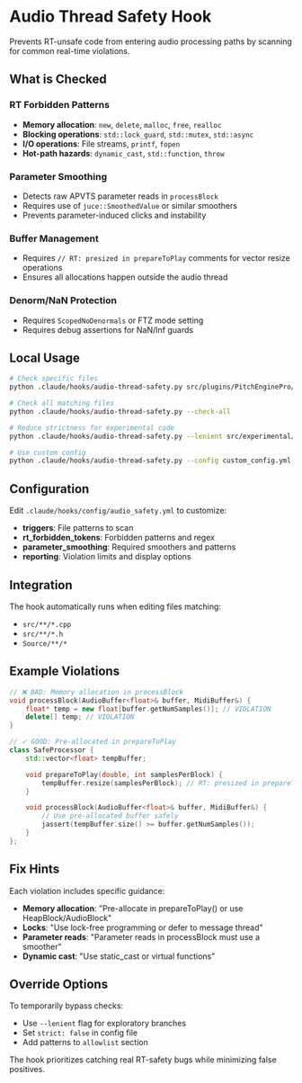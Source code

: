 # Audio Thread Safety Hook

Prevents RT-unsafe code from entering audio processing paths by scanning for common real-time violations.

## What is Checked

### RT Forbidden Patterns
- **Memory allocation**: `new`, `delete`, `malloc`, `free`, `realloc`
- **Blocking operations**: `std::lock_guard`, `std::mutex`, `std::async`
- **I/O operations**: File streams, `printf`, `fopen`
- **Hot-path hazards**: `dynamic_cast`, `std::function`, `throw`

### Parameter Smoothing
- Detects raw APVTS parameter reads in `processBlock`
- Requires use of `juce::SmoothedValue` or similar smoothers
- Prevents parameter-induced clicks and instability

### Buffer Management
- Requires `// RT: presized in prepareToPlay` comments for vector resize operations
- Ensures all allocations happen outside the audio thread

### Denorm/NaN Protection
- Requires `ScopedNoDenormals` or FTZ mode setting
- Requires debug assertions for NaN/Inf guards

## Local Usage

```bash
# Check specific files
python .claude/hooks/audio-thread-safety.py src/plugins/PitchEnginePro/PluginProcessor.cpp

# Check all matching files
python .claude/hooks/audio-thread-safety.py --check-all

# Reduce strictness for experimental code
python .claude/hooks/audio-thread-safety.py --lenient src/experimental/test.cpp

# Use custom config
python .claude/hooks/audio-thread-safety.py --config custom_config.yml src/file.cpp
```

## Configuration

Edit `.claude/hooks/config/audio_safety.yml` to customize:
- **triggers**: File patterns to scan
- **rt_forbidden_tokens**: Forbidden patterns and regex
- **parameter_smoothing**: Required smoothers and patterns
- **reporting**: Violation limits and display options

## Integration

The hook automatically runs when editing files matching:
- `src/**/*.cpp`
- `src/**/*.h`
- `Source/**/*`

## Example Violations

```cpp
// ❌ BAD: Memory allocation in processBlock
void processBlock(AudioBuffer<float>& buffer, MidiBuffer&) {
    float* temp = new float[buffer.getNumSamples()]; // VIOLATION
    delete[] temp; // VIOLATION
}

// ✓ GOOD: Pre-allocated in prepareToPlay
class SafeProcessor {
    std::vector<float> tempBuffer;

    void prepareToPlay(double, int samplesPerBlock) {
        tempBuffer.resize(samplesPerBlock); // RT: presized in prepareToPlay
    }

    void processBlock(AudioBuffer<float>& buffer, MidiBuffer&) {
        // Use pre-allocated buffer safely
        jassert(tempBuffer.size() >= buffer.getNumSamples());
    }
};
```

## Fix Hints

Each violation includes specific guidance:
- **Memory allocation**: "Pre-allocate in prepareToPlay() or use HeapBlock/AudioBlock"
- **Locks**: "Use lock-free programming or defer to message thread"
- **Parameter reads**: "Parameter reads in processBlock must use a smoother"
- **Dynamic cast**: "Use static_cast or virtual functions"

## Override Options

To temporarily bypass checks:
- Use `--lenient` flag for exploratory branches
- Set `strict: false` in config file
- Add patterns to `allowlist` section

The hook prioritizes catching real RT-safety bugs while minimizing false positives.